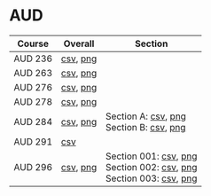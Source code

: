 # AUD

| Course | Overall | Section |
| ------ | ------- | ------- |
| AUD 236 | [csv](https://github.com/UCSD-Historical-Enrollment-Data/2024Winter/blob/main/overall/AUD%20236.csv), [png](https://raw.githubusercontent.com/UCSD-Historical-Enrollment-Data/2024Winter/main/plot_overall/AUD%20236.png) |  |
| AUD 263 | [csv](https://github.com/UCSD-Historical-Enrollment-Data/2024Winter/blob/main/overall/AUD%20263.csv), [png](https://raw.githubusercontent.com/UCSD-Historical-Enrollment-Data/2024Winter/main/plot_overall/AUD%20263.png) |  |
| AUD 276 | [csv](https://github.com/UCSD-Historical-Enrollment-Data/2024Winter/blob/main/overall/AUD%20276.csv), [png](https://raw.githubusercontent.com/UCSD-Historical-Enrollment-Data/2024Winter/main/plot_overall/AUD%20276.png) |  |
| AUD 278 | [csv](https://github.com/UCSD-Historical-Enrollment-Data/2024Winter/blob/main/overall/AUD%20278.csv), [png](https://raw.githubusercontent.com/UCSD-Historical-Enrollment-Data/2024Winter/main/plot_overall/AUD%20278.png) |  |
| AUD 284 | [csv](https://github.com/UCSD-Historical-Enrollment-Data/2024Winter/blob/main/overall/AUD%20284.csv), [png](https://raw.githubusercontent.com/UCSD-Historical-Enrollment-Data/2024Winter/main/plot_overall/AUD%20284.png) | Section A: [csv](https://github.com/UCSD-Historical-Enrollment-Data/2024Winter/blob/main/section/AUD%20284_A.csv), [png](https://raw.githubusercontent.com/UCSD-Historical-Enrollment-Data/2024Winter/main/plot_section/AUD%20284_A.png)<br>Section B: [csv](https://github.com/UCSD-Historical-Enrollment-Data/2024Winter/blob/main/section/AUD%20284_B.csv), [png](https://raw.githubusercontent.com/UCSD-Historical-Enrollment-Data/2024Winter/main/plot_section/AUD%20284_B.png) |
| AUD 291 | [csv](https://github.com/UCSD-Historical-Enrollment-Data/2024Winter/blob/main/overall/AUD%20291.csv) |  |
| AUD 296 | [csv](https://github.com/UCSD-Historical-Enrollment-Data/2024Winter/blob/main/overall/AUD%20296.csv), [png](https://raw.githubusercontent.com/UCSD-Historical-Enrollment-Data/2024Winter/main/plot_overall/AUD%20296.png) | Section 001: [csv](https://github.com/UCSD-Historical-Enrollment-Data/2024Winter/blob/main/section/AUD%20296_001.csv), [png](https://raw.githubusercontent.com/UCSD-Historical-Enrollment-Data/2024Winter/main/plot_section/AUD%20296_001.png)<br>Section 002: [csv](https://github.com/UCSD-Historical-Enrollment-Data/2024Winter/blob/main/section/AUD%20296_002.csv), [png](https://raw.githubusercontent.com/UCSD-Historical-Enrollment-Data/2024Winter/main/plot_section/AUD%20296_002.png)<br>Section 003: [csv](https://github.com/UCSD-Historical-Enrollment-Data/2024Winter/blob/main/section/AUD%20296_003.csv), [png](https://raw.githubusercontent.com/UCSD-Historical-Enrollment-Data/2024Winter/main/plot_section/AUD%20296_003.png) |
